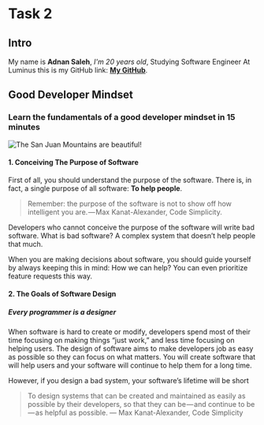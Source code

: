 # Task 2

## Intro

My name is **Adnan Saleh**, _I'm 20 years old_, Studying Software Engineer At Luminus
this is my GitHub link: **[My GitHub](https://github.com/3dnan-AT)**.

## Good Developer Mindset

### Learn the fundamentals of a good developer mindset in 15 minutes

![The San Juan Mountains are beautiful!](https://mdg.imgix.net/assets/images/san-juan-mountains.jpg?auto=format&fit=clip&q=40&w=1080 "San Juan Mountains")

#### 1. Conceiving The Purpose of Software

First of all, you should understand the purpose of the software. There is, in fact, a single purpose of all software: **To help people**.

> Remember: the purpose of the software is not to show off how 
>intelligent you are. — Max Kanat-Alexander, Code Simplicity.

Developers who cannot conceive the purpose of the software will write bad software. What is bad software? A complex system that doesn’t help people that much.

When you are making decisions about software, you should guide yourself by always keeping this in mind: How we can help? You can even prioritize feature requests this way.

#### 2. The Goals of Software Design

##### Every programmer is a designer

When software is hard to create or modify, developers spend most of their time focusing on making things “just work,” and less time focusing on helping users. The design of software aims to make developers job as easy as possible so they can focus on what matters. You will create software that will help users and your software will continue to help them for a long time.

However, if you design a bad system, your software’s lifetime will be short

>To design systems that can be created and maintained as easily as
>possible by their developers, so that they can be — and continue to be — as
>helpful as possible. — Max Kanat-Alexander, Code Simplicity





